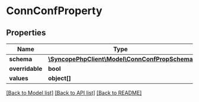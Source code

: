 # ConnConfProperty

## Properties
Name | Type | Description | Notes
------------ | ------------- | ------------- | -------------
**schema** | [**\SyncopePhpClient\Model\ConnConfPropSchema**](ConnConfPropSchema.md) |  | [optional] 
**overridable** | **bool** |  | [optional] 
**values** | **object[]** |  | [optional] 

[[Back to Model list]](../README.md#documentation-for-models) [[Back to API list]](../README.md#documentation-for-api-endpoints) [[Back to README]](../README.md)


